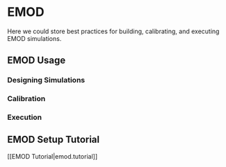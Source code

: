 
# EMOD

Here we could store best practices for building, calibrating, and executing EMOD simulations.

## EMOD Usage

### Designing Simulations

### Calibration

### Execution

## EMOD Setup Tutorial

[[EMOD Tutorial|emod.tutorial]]